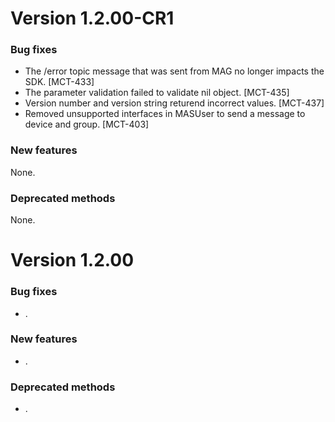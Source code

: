 # Version 1.2.00-CR1

### Bug fixes
 
- The /error topic message that was sent from MAG no longer impacts the SDK. [MCT-433]
- The parameter validation failed to validate nil object. [MCT-435]
- Version number and version string returend incorrect values. [MCT-437]
- Removed unsupported interfaces in MASUser to send a message to device and group. [MCT-403]

### New features

None.

### Deprecated methods

None. 


# Version 1.2.00

### Bug fixes

- .

### New features

- .

### Deprecated methods

- .


 [mag]: https://docops.ca.com/mag
 [mas.ca.com]: http://mas.ca.com/
 [docs]: http://mas.ca.com/docs/
 [blog]: http://mas.ca.com/blog/

 [releases]: ../../releases
 [contributing]: /CONTRIBUTING.md
 [license-link]: /LICENSE

